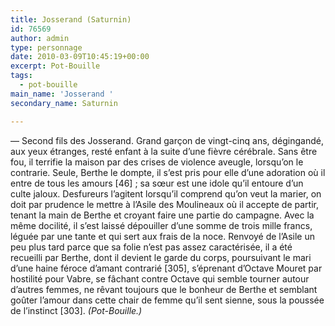 ```yaml
---
title: Josserand (Saturnin)
id: 76569
author: admin
type: personnage
date: 2010-03-09T10:45:19+00:00
excerpt: Pot-Bouille
tags:
  - pot-bouille
main_name: 'Josserand '
secondary_name: Saturnin

---
```

— Second fils des Josserand. Grand garçon de vingt-cinq ans, dégingandé, aux yeux étranges, resté enfant à la suite d&rsquo;une fièvre cérébrale. Sans être fou, il terrifie la maison par des crises de violence aveugle, lorsqu&rsquo;on le contrarie. Seule, Berthe le dompte, il s&rsquo;est pris pour elle d&rsquo;une adoration où il entre de tous les amours [46] ; sa sœur est une idole qu&rsquo;il entoure d&rsquo;un culte jaloux. Desfureurs l&rsquo;agitent lorsqu&rsquo;il comprend qu&rsquo;on veut la marier, on doit par prudence le mettre à l&rsquo;Asile des Moulineaux où il accepte de partir, tenant la main de Berthe et croyant faire une partie do campagne. Avec la même docilité, il s&rsquo;est laissé dépouiller d&rsquo;une somme de trois mille francs, léguée par une tante et qui sert aux frais de la noce. Renvoyé de l&rsquo;Asile un peu plus tard parce que sa folie n&rsquo;est pas assez caractérisée, il a été recueilli par Berthe, dont il devient le garde du corps, poursuivant le mari d&rsquo;une haine féroce d&rsquo;amant contrarié [305], s&rsquo;éprenant d&rsquo;Octave Mouret par hostilité pour Vabre, se fâchant contre Octave qui semble tourner autour d&rsquo;autres femmes, ne rêvant toujours que le bonheur de Berthe et semblant goûter l&rsquo;amour dans cette chair de femme qu&rsquo;il sent sienne, sous la poussée de l&rsquo;instinct [303]. _(Pot-Bouille.)_